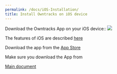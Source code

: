 ```yaml
---
permalink: /docs/iOS-Installation/
title: Install Owntracks on iOS device
---
```

Download the Owntracks App on your iOS device::
![](/docs/Wow/images/Wow/iOS/Step-1.png)


The features of iOS are described [here](https://owntracks.org/booklet/features/ios/)

Download the app from the [App Store](https://itunes.apple.com/us/app/mqttitude/id692424691)

Make sure you download the App from 

[Main document](/docs/Wow-Demo/)
